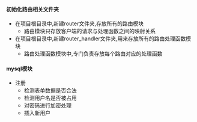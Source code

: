 #### 初始化路由相关文件夹

- 在项目根目录中,新建router文件夹,存放所有的路由模块
  - 路由模块只存放客户端的请求与处理函数之间的映射关系
- 在项目根目录中,新建router_handler文件夹,用来存放所有的路由处理函数模块
  - 路由处理函数模块中,专门负责存放每个路由对应的处理函数



#### mysql模块

- 注册
  - 检测表单数据是否合法
  - 检测用户名是否被占用
  - 对密码进行加密处理
  - 插入新用户